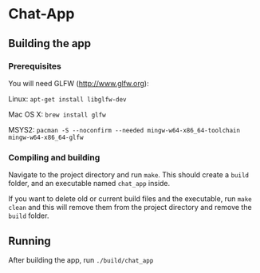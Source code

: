 # Chat-App

## Building the app

### Prerequisites
You will need GLFW (http://www.glfw.org):

Linux: `apt-get install libglfw-dev`

Mac OS X: `brew install glfw`
  
MSYS2: `pacman -S --noconfirm --needed mingw-w64-x86_64-toolchain mingw-w64-x86_64-glfw`

### Compiling and building
Navigate to the project directory and run `make`. This should create a `build` folder, and an executable named `chat_app` inside.

If you want to delete old or current build files and the executable, run `make clean` and this will remove them from the project directory and remove the `build` folder.

## Running
After building the app, run `./build/chat_app`

